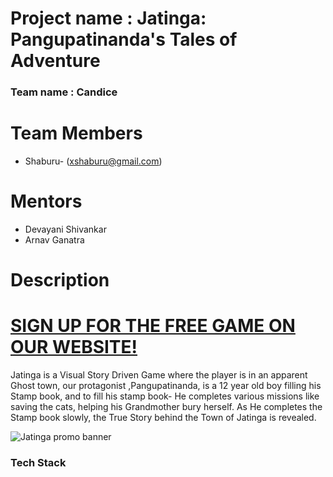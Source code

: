 # **Project name : Jatinga: Pangupatinanda's Tales of Adventure**
### **Team name : Candice**
# **Team Members**
* Shaburu- (xshaburu@gmail.com)

# **Mentors**
* Devayani Shivankar
* Arnav Ganatra
# **Description**
 <h1><a href="https://shaburu.github.io/Falhofner/" target="_blank">SIGN UP FOR THE FREE GAME ON OUR WEBSITE! </a></h1>
 <p> Jatinga is a Visual Story Driven Game where the player is in an apparent Ghost town, our protagonist ,Pangupatinanda, is a 12 year old boy filling his Stamp book, and to fill his stamp book- He completes various missions like saving the cats, helping his Grandmother bury herself. As He completes the Stamp book slowly, the True Story behind  the Town of Jatinga is revealed. <p>

 ![Jatinga promo banner](https://user-images.githubusercontent.com/67481819/149756285-8fdfec5a-4acc-4a00-9332-347c401fabaa.jpg)

 ### **Tech Stack**
